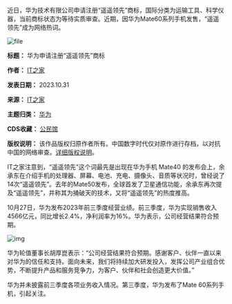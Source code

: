 近日，华为技术有限公司申请注册“遥遥领先”商标，国际分类为运输工具、科学仪器，当前商标状态为等待实质审查。近期，因华为Mate60系列手机发售，“遥遥领先”成为网络热词。


![file](https://chinadigitaltimes.net/chinese/files/2023/10/image-1698753356103.png)




**标题：** 华为申请注册“遥遥领先”商标  

**作者：** [IT之家](https://chinadigitaltimes.net/space/IT之家)  

**发表日期：** 2023.10.31  

**来源：** [IT之家](https://www.ithome.com/0/728/501.htm)  

**主题归类：** [华为](https://chinadigitaltimes.net/space/华为)  

**CDS收藏：** [公民馆](https://chinadigitaltimes.net/space/%E5%85%AC%E6%B0%91%E9%A6%86)  

**版权说明：** 该作品版权归原作者所有。中国数字时代仅对原作进行存档，以对抗中国的网络审查。[详细版权说明](https://chinadigitaltimes.net/chinese/copyright)。


IT之家注意到，“遥遥领先”这个词最先是出现在华为手机 Mate40 的发布会上，余承东在介绍手机的处理器、屏幕、电池、充电、摄像头、音质等状况时，曾经说了 14次“遥遥领先”。去年的Mate50发布，全球首发了卫星通信功能，余承东再次提及“遥遥领先”，并称其为捅破天的技术，又将“遥遥领先”的热度推高。


10月27日，华为发布2023年前三季度经营业绩。前三季度，华为实现销售收入4566亿元，同比增长2.4%，净利润率为16%。华为表示，公司经营结果符合预期。


![img](https://chinadigitaltimes.net/chinese/files/2023/10/post-701644-6540e263208e1.png)


华为轮值董事长胡厚崑表示：“公司经营结果符合预期。感谢客户、伙伴一直以来对华为的信任和支持。面向未来，我们将持续加大研发投入，发挥公司产业组合优势，不断提升产品和服务竞争力，为客户、伙伴和社会创造更大价值。”


华为并未披露前三季度各项业务收入情况。第三季度，华为发布了Mate 60系列手机，引起关注。

